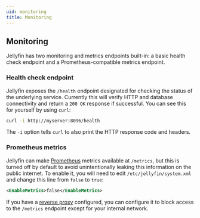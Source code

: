 ```yaml
---
uid: monitoring
title: Monitoring
---
```


## Monitoring

Jellyfin has two monitoring and metrics endpoints built-in: a basic health check endpoint and a Prometheus-compatible metrics endpoint.

### Health check endpoint

Jellyfin exposes the `/health` endpoint designated for checking the status of the underlying service. Currently this will verify HTTP and database connectivity and return a `200 OK` response if successful. You can see this for yourself by using `curl`:

```sh
curl -i http://myserver:8096/health
```

The `-i` option tells `curl` to also print the HTTP response code and headers.

### Prometheus metrics

Jellyfin can make [Prometheus](https://prometheus.io/) metrics available at `/metrics`, but this is turned off by default to avoid unintentionally leaking this information on the public internet. To enable it, you will need to edit `/etc/jellyfin/system.xml` and change this line from `false` to `true`:

```xml
<EnableMetrics>false</EnableMetrics>
```

If you have a [reverse proxy](../reverse-proxy/) configured, you can configure it to block access to the `/metrics` endpoint except for your internal network.
